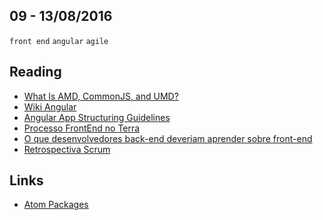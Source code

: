 09 - 13/08/2016
----------

`front end` `angular` `agile`

## Reading
- [What Is AMD, CommonJS, and UMD?](http://davidbcalhoun.com/2014/what-is-amd-commonjs-and-umd/)
- [Wiki Angular](https://github.com/angular/angular.js/wiki/Projects-using-AngularJS)
- [Angular App Structuring Guidelines](https://johnpapa.net/angular-app-structuring-guidelines/)
- [Processo FrontEnd no Terra](http://jaydson.org/processo-front-end-no-terra/)
- [O que desenvolvedores back-end deveriam aprender sobre front-end](https://tasafo.wordpress.com/2015/02/23/o-que-desenvolvedores-back-end-deveriam-aprender-sobre-front-end/)
- [Retrospectiva Scrum](https://tasafo.wordpress.com/2016/05/16/o-que-foi-bom-o-que-foi-ruim-e-que-pode-melhorar/#more-5620)

## Links
- [Atom Packages](http://benmccormick.org/2016/01/11/the-most-interesting-atom-packages-ive-found-so-far/)
